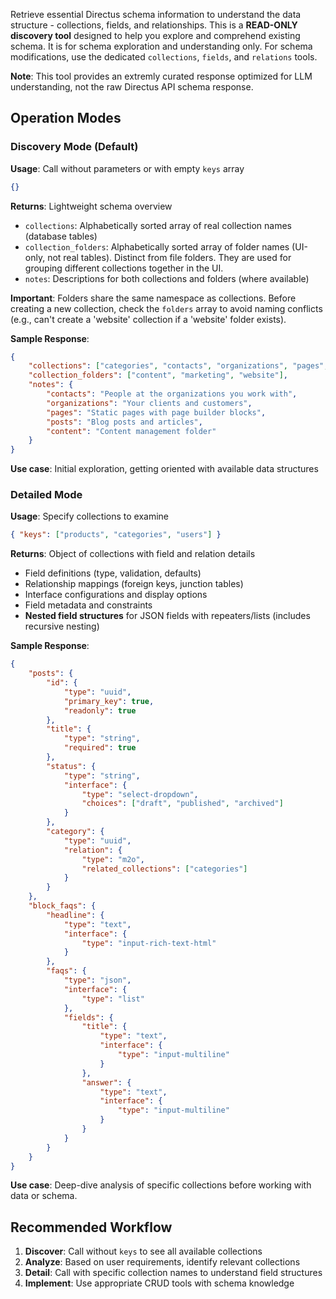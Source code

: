 Retrieve essential Directus schema information to understand the data structure - collections, fields, and
relationships. This is a **READ-ONLY discovery tool** designed to help you explore and comprehend existing schema. It is
for schema exploration and understanding only. For schema modifications, use the dedicated `collections`, `fields`, and
`relations` tools.

**Note**: This tool provides an extremly curated response optimized for LLM understanding, not the raw Directus API
schema response.

## Operation Modes

### Discovery Mode (Default)

**Usage**: Call without parameters or with empty `keys` array

```json
{}
```

**Returns**: Lightweight schema overview

- `collections`: Alphabetically sorted array of real collection names (database tables)
- `collection_folders`: Alphabetically sorted array of folder names (UI-only, not real tables). Distinct from file folders. They are used for grouping different collections together in the UI.
- `notes`: Descriptions for both collections and folders (where available)

**Important**: Folders share the same namespace as collections. Before creating a new collection, check the `folders`
array to avoid naming conflicts (e.g., can't create a 'website' collection if a 'website' folder exists).

**Sample Response**:

```json
{
	"collections": ["categories", "contacts", "organizations", "pages", "posts", "products"],
	"collection_folders": ["content", "marketing", "website"],
	"notes": {
		"contacts": "People at the organizations you work with",
		"organizations": "Your clients and customers",
		"pages": "Static pages with page builder blocks",
		"posts": "Blog posts and articles",
		"content": "Content management folder"
	}
}
```

**Use case**: Initial exploration, getting oriented with available data structures

### Detailed Mode

**Usage**: Specify collections to examine

```json
{ "keys": ["products", "categories", "users"] }
```

**Returns**: Object of collections with field and relation details

- Field definitions (type, validation, defaults)
- Relationship mappings (foreign keys, junction tables)
- Interface configurations and display options
- Field metadata and constraints
- **Nested field structures** for JSON fields with repeaters/lists (includes recursive nesting)

**Sample Response**:

```json
{
	"posts": {
		"id": {
			"type": "uuid",
			"primary_key": true,
			"readonly": true
		},
		"title": {
			"type": "string",
			"required": true
		},
		"status": {
			"type": "string",
			"interface": {
				"type": "select-dropdown",
				"choices": ["draft", "published", "archived"]
			}
		},
		"category": {
			"type": "uuid",
			"relation": {
				"type": "m2o",
				"related_collections": ["categories"]
			}
		}
	},
	"block_faqs": {
		"headline": {
			"type": "text",
			"interface": {
				"type": "input-rich-text-html"
			}
		},
		"faqs": {
			"type": "json",
			"interface": {
				"type": "list"
			},
			"fields": {
				"title": {
					"type": "text",
					"interface": {
						"type": "input-multiline"
					}
				},
				"answer": {
					"type": "text",
					"interface": {
						"type": "input-multiline"
					}
				}
			}
		}
	}
}
```

**Use case**: Deep-dive analysis of specific collections before working with data or schema.

## Recommended Workflow

1. **Discover**: Call without `keys` to see all available collections
2. **Analyze**: Based on user requirements, identify relevant collections
3. **Detail**: Call with specific collection names to understand field structures
4. **Implement**: Use appropriate CRUD tools with schema knowledge
